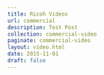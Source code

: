 ```yaml
---
title: Ricoh Videos
url: commercial
description: Test Post
collection: commercial-video
paginate: commercial-video
layout: video.html
date: 2015-11-01
draft: false
---
```

